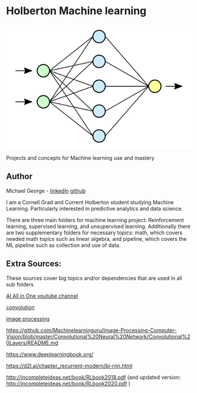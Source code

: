 # Holberton Machine learning 
![Neural Nets in action](./neural_net.png)

Projects and concepts for Machine learning use and mastery

## Author
Michael George - [linkedin](https://www.linkedin.com/in/mageorge/) [github](https://github.com/mag389)

I am a Cornell Grad and Current Holberton student studying Machine Learning. Particularly interested in predictive analytics and data science.

There are three main folders for machine learning project: Reinforcement learning, supervised learning, and unsupervised learning.
Additionally there are two supplementary folders for necessary topics: math, which covers
needed math topics such as linear algebra, and pipeline, which covers the ML pipeline such as 
collection and use of data.

## Extra Sources:
These sources cover big topics and/or dependencies that are used in all sub folders

[AI All in One youtube channel](https://www.youtube.com/channel/UC5zx8Owijmv-bbhAK6Z9apg/playlists)

[convolution](https://medium.com/analytics-vidhya/2d-convolution-using-python-numpy-43442ff5f381)

[image processing](https://github.com/Machinelearninguru/Image-Processing-Computer-Vision/blob/master/Convolutional%20Neural%20Network/Convolutional%20Layers/README.md)

https://github.com/Machinelearninguru/Image-Processing-Computer-Vision/blob/master/Convolutional%20Neural%20Network/Convolutional%20Layers/README.md

https://www.deeplearningbook.org/

https://d2l.ai/chapter_recurrent-modern/bi-rnn.html

http://incompleteideas.net/book/RLbook2018.pdf
(and updated version: http://incompleteideas.net/book/RLbook2020.pdf )


